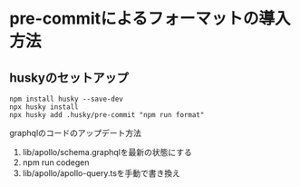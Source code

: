 # pre-commitによるフォーマットの導入方法

## huskyのセットアップ
```
npm install husky --save-dev
npx husky install
npx husky add .husky/pre-commit "npm run format"
```

graphqlのコードのアップデート方法
1. lib/apollo/schema.graphqlを最新の状態にする
2. npm run codegen
3. lib/apollo/apollo-query.tsを手動で書き換え
